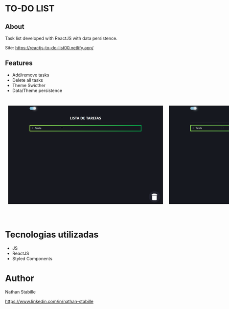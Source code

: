 # TO-DO LIST

## About

Task list developed with ReactJS with data persistence.

Site: https://reactjs-to-do-list00.netlify.app/

## Features

- Add/remove tasks
- Delete all tasks
- Theme Swicther
- Data/Theme persistence

<br>
<div style= "display: flex">
<img style="border: solid 1px; margin: 10px;" src="./public/github/to-do-list-01.gif">
<img style="border: solid 1px; margin: 10px;" src="./public/github/to-do-list-02.gif">
</div>
<br>
<br>

# Tecnologias utilizadas

- JS
- ReactJS
- Styled Components

# Author

Nathan Stabille

https://www.linkedin.com/in/nathan-stabille
